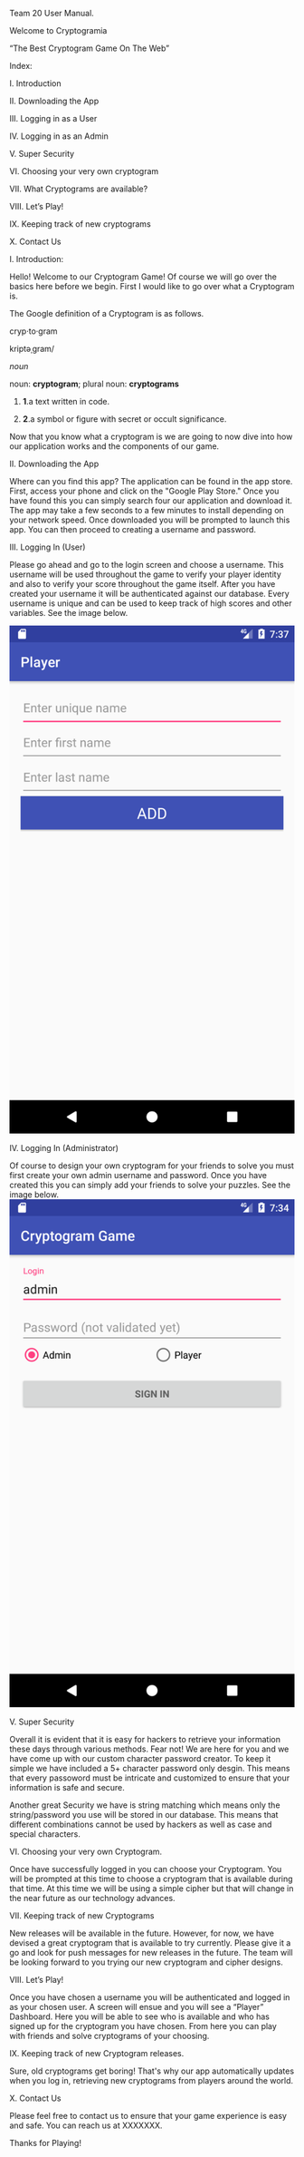 Team 20 User Manual.

Welcome to Cryptogramia  
  
“The Best Cryptogram Game On The Web”

Index:  
  
I. Introduction

II. Downloading the App

III. Logging in as a User

IV. Logging in as an Admin  

V. Super Security

VI. Choosing your very own cryptogram  

VII. What Cryptograms are available?

VIII. Let’s Play!  

IX. Keeping track of new cryptograms

X. Contact Us

I. Introduction:  
  
Hello! Welcome to our Cryptogram Game! Of course we will go over the
basics here before we begin. First I would like to go over what a
Cryptogram is.  
  
The Google definition of a Cryptogram is as follows.  
  
cryp·to·gram

kriptəˌɡram/

*noun*

noun: **cryptogram**; plural noun: **cryptograms**

1.  **1**.a text written in code.

2.  **2**.a symbol or figure with secret or occult significance.

Now that you know what a cryptogram is we are going to now dive into how
our application works and the components of our game.  

II. Downloading the App

Where can you find this app? The application can be found in the app store. First, access your phone and click on the "Google Play Store." Once you have found this you can simply search four our application and download it. The app may take a few seconds to a few minutes to install depending on your network speed. Once downloaded you will be prompted to launch this app. You can then proceed to creating a username and password. 

  
III. Logging In (User)  
  
Please go ahead and go to the login screen and choose a username. This
username will be used throughout the game to verify your player identity
and also to verify your score throughout the game itself. After you have
created your username it will be authenticated against our database.
Every username is unique and can be used to keep track of high scores
and other variables. See the image below.  

![component diagram image](./img/image1.png)
  
  
IV. Logging In (Administrator)  
  
Of course to design your own cryptogram for your friends to solve you
must first create your own admin username and password. Once you have
created this you can simply add your friends to solve your puzzles. See
the image below.  
![component diagram image](./img/image2.png)  

V. Super Security

Overall it is evident that it is easy for hackers to retrieve your information these days through various methods. Fear not! We are here for you and we have come up with our custom character password creator. To keep it simple we have included a 5+ character password only desgin. This means that every passoword must be intricate and customized to ensure that your information is safe and secure. 

Another great Security we have is string matching which means only the string/password you use will be stored in our database. This means that different combinations cannot be used by hackers as well as case and special characters. 

VI. Choosing your very own Cryptogram.

Once have successfully logged in you can choose your Cryptogram. You
will be prompted at this time to choose a cryptogram that is available
during that time. At this time we will be using a
simple cipher but that will change in the near future as our technology
advances.

VII. Keeping track of new Cryptograms

New releases will be available in the future. However, for now, we have devised a great cryptogram that is available to try currently. Please give it a go and look for push messages for new releases in the future. The team will be looking forward to you trying our new cryptogram and cipher designs. 


VIII. Let’s Play!  
  
Once you have chosen a username you will be authenticated and logged in
as your chosen user. A screen will ensue and you will see a “Player”
Dashboard. Here you will be able to see who is available and who has
signed up for the cryptogram you have chosen. From here you can play
with friends and solve cryptograms of your choosing.  

IX. Keeping track of new Cryptogram releases.

Sure, old cryptograms get boring! That's why our app automatically 
updates when you log in, retrieving new cryptograms from players around the world.
  
X. Contact Us  
  
Please feel free to contact us to ensure that your game experience is
easy and safe. You can reach us at XXXXXXX. 
  
  
Thanks for Playing!

